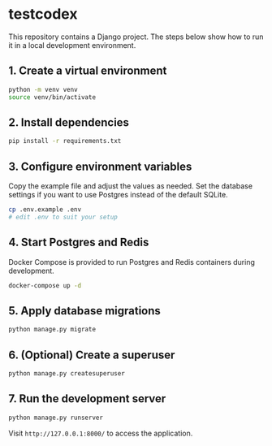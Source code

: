 # testcodex

This repository contains a Django project. The steps below show how to run it in a local development environment.

## 1. Create a virtual environment

```bash
python -m venv venv
source venv/bin/activate
```

## 2. Install dependencies

```bash
pip install -r requirements.txt
```

## 3. Configure environment variables

Copy the example file and adjust the values as needed. Set the database settings if you want to use Postgres instead of the default SQLite.

```bash
cp .env.example .env
# edit .env to suit your setup
```

## 4. Start Postgres and Redis

Docker Compose is provided to run Postgres and Redis containers during development.

```bash
docker-compose up -d
```

## 5. Apply database migrations

```bash
python manage.py migrate
```

## 6. (Optional) Create a superuser

```bash
python manage.py createsuperuser
```

## 7. Run the development server

```bash
python manage.py runserver
```

Visit `http://127.0.0.1:8000/` to access the application.

